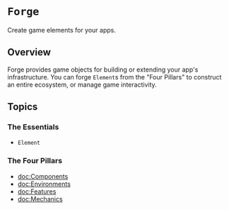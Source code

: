 # ``Forge``

Create game elements for your apps.

## Overview

Forge provides game objects for building or extending your app's infrastructure.
You can forge ``Element``s from the "Four Pillars" to construct an entire
ecosystem, or manage game interactivity.

## Topics

### The Essentials

- ``Element``

### The Four Pillars

- <doc:Components>
- <doc:Environments>
- <doc:Features>
- <doc:Mechanics>
